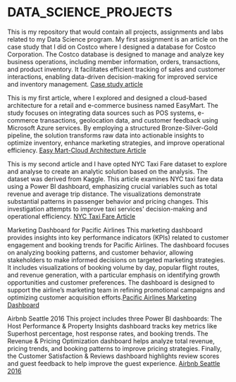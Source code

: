 # DATA_SCIENCE_PROJECTS
This is my repository that would contain all projects, assignments and labs related to my Data Science program.
My first assignment is an article on the case study that I did on Costco where I designed a database for Costco Corporation. The Costco database is designed to manage and analyze key business operations, including member information, orders, transactions, and product inventory. It facilitates efficient tracking of sales and customer interactions, enabling data-driven decision-making for improved service and inventory management. [Case study article](https://github.com/arlingeo99/DATA_SCIENCE_PROJECTS/blob/main/Costco_Database_Design_Article.pdf)


This is my first article, where I explored and designed a cloud-based architecture for a retail and e-commerce business named EasyMart. The study focuses on integrating data sources such as POS systems, e-commerce transactions, geolocation data, and customer feedback using Microsoft Azure services. By employing a structured Bronze-Silver-Gold pipeline, the solution transforms raw data into actionable insights to optimize inventory, enhance marketing strategies, and improve operational efficiency. [Easy Mart-Cloud Architecture Article](https://github.com/arlingeo99/DATA_SCIENCE_PROJECTS/blob/master/EasyMart-Cloud%20Architecture%20Article-.pdf)


This is my second article and I have opted NYC Taxi Fare dataset to explore and analyse to create an analytic solution based on the analysis. The dataset was derived from Kaggle. This article examines NYC taxi fare data using a Power BI dashboard, emphasizing crucial variables such as total revenue and average trip distance. The visualizations demonstrate substantial patterns in passenger behavior and pricing changes. This investigation attempts to improve taxi services' decision-making and operational efficiency. [NYC Taxi Fare Article](https://github.com/arlingeo99/DATA_SCIENCE_PROJECTS/blob/master/NYC_TAXI_FARE_REPORT.pdf)


Marketing Dashboard for Pacific Airlines
This marketing dashboard provides insights into key performance indicators (KPIs) related to customer engagement and booking trends for Pacific Airlines. The dashboard focuses on analyzing booking patterns, and customer behavior, allowing stakeholders to make informed decisions on targeted marketing strategies. It includes visualizations of booking volume by day, popular flight routes, and revenue generation, with a particular emphasis on identifying growth opportunities and customer preferences. The dashboard is designed to support the airline’s marketing team in refining promotional campaigns and optimizing customer acquisition efforts.[Pacific Airlines Marketing Dashboard](https://app.powerbi.com/groups/me/reports/7b13e683-ac39-40e1-86d0-85ddbe2e24e7/3fb90527b3cad81077a4?experience=power-bi)


Airbnb Seattle 2016
This project includes three Power BI dashboards: The Host Performance & Property Insights dashboard tracks key metrics like Superhost percentage, host response rates, and booking trends. The Revenue & Pricing Optimization dashboard helps analyze total revenue, pricing trends, and booking patterns to improve pricing strategies. Finally, the Customer Satisfaction & Reviews dashboard highlights review scores and guest feedback to help improve the guest experience. [Airbnb Seattle 2016](https://app.powerbi.com/groups/me/reports/3c301c97-46cb-4a01-9e93-642e54e61f5a/b2c9bff754317788ac8b?experience=power-bi)
